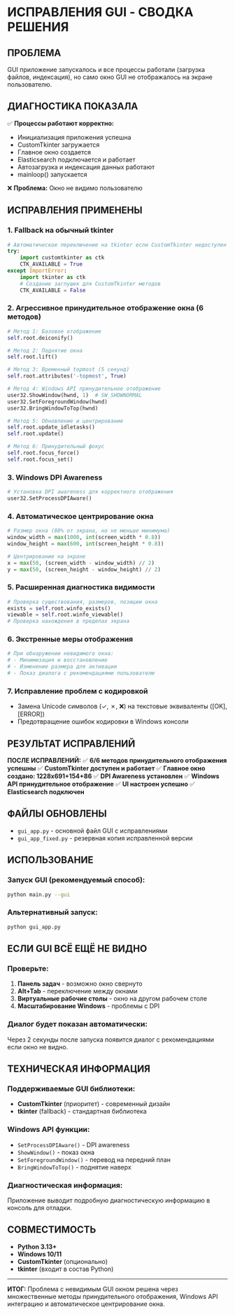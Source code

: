 # ИСПРАВЛЕНИЯ GUI - СВОДКА РЕШЕНИЯ

## ПРОБЛЕМА
GUI приложение запускалось и все процессы работали (загрузка файлов, индексация), но само окно GUI не отображалось на экране пользователю.

## ДИАГНОСТИКА ПОКАЗАЛА
✅ **Процессы работают корректно:**
- Инициализация приложения успешна
- CustomTkinter загружается  
- Главное окно создается
- Elasticsearch подключается и работает
- Автозагрузка и индексация данных работают
- mainloop() запускается

❌ **Проблема:** Окно не видимо пользователю

## ИСПРАВЛЕНИЯ ПРИМЕНЕНЫ

### 1. **Fallback на обычный tkinter**
```python
# Автоматическое переключение на tkinter если CustomTkinter недоступен
try:
    import customtkinter as ctk
    CTK_AVAILABLE = True
except ImportError:
    import tkinter as ctk
    # Создание заглушек для CustomTkinter методов
    CTK_AVAILABLE = False
```

### 2. **Агрессивное принудительное отображение окна (6 методов)**
```python
# Метод 1: Базовое отображение
self.root.deiconify()

# Метод 2: Поднятие окна
self.root.lift()

# Метод 3: Временный topmost (5 секунд)
self.root.attributes('-topmost', True)

# Метод 4: Windows API принудительное отображение
user32.ShowWindow(hwnd, 1)  # SW_SHOWNORMAL
user32.SetForegroundWindow(hwnd)
user32.BringWindowToTop(hwnd)

# Метод 5: Обновление и центрирование
self.root.update_idletasks()
self.root.update()

# Метод 6: Принудительный фокус
self.root.focus_force()
self.root.focus_set()
```

### 3. **Windows DPI Awareness**
```python
# Установка DPI awareness для корректного отображения
user32.SetProcessDPIAware()
```

### 4. **Автоматическое центрирование окна**
```python
# Размер окна (80% от экрана, но не меньше минимума)
window_width = max(1000, int(screen_width * 0.8))
window_height = max(600, int(screen_height * 0.8))

# Центрирование на экране
x = max(50, (screen_width - window_width) // 2)  
y = max(50, (screen_height - window_height) // 2)
```

### 5. **Расширенная диагностика видимости**
```python
# Проверка существования, размеров, позиции окна
exists = self.root.winfo_exists()
viewable = self.root.winfo_viewable()
# Проверка нахождения в пределах экрана
```

### 6. **Экстренные меры отображения**
```python
# При обнаружении невидимого окна:
# - Минимизация и восстановление
# - Изменение размера для активации
# - Показ диалога с рекомендациями пользователю
```

### 7. **Исправление проблем с кодировкой**
- Замена Unicode символов (✓, ✗, ❌) на текстовые эквиваленты ([OK], [ERROR])
- Предотвращение ошибок кодировки в Windows консоли

## РЕЗУЛЬТАТ ИСПРАВЛЕНИЙ

**ПОСЛЕ ИСПРАВЛЕНИЙ:**
✅ **6/6 методов принудительного отображения успешны**
✅ **CustomTkinter доступен и работает**
✅ **Главное окно создано: 1228x691+154+86**
✅ **DPI Awareness установлен**
✅ **Windows API принудительное отображение**
✅ **UI настроен успешно**
✅ **Elasticsearch подключен**

## ФАЙЛЫ ОБНОВЛЕНЫ
- `gui_app.py` - основной файл GUI с исправлениями
- `gui_app_fixed.py` - резервная копия исправленной версии

## ИСПОЛЬЗОВАНИЕ

### Запуск GUI (рекомендуемый способ):
```bash
python main.py --gui
```

### Альтернативный запуск:
```bash
python gui_app.py
```

## ЕСЛИ GUI ВСЁ ЕЩЁ НЕ ВИДНО

### Проверьте:
1. **Панель задач** - возможно окно свернуто
2. **Alt+Tab** - переключение между окнами
3. **Виртуальные рабочие столы** - окно на другом рабочем столе
4. **Масштабирование Windows** - проблемы с DPI

### Диалог будет показан автоматически:
Через 2 секунды после запуска появится диалог с рекомендациями если окно не видно.

## ТЕХНИЧЕСКАЯ ИНФОРМАЦИЯ

### Поддерживаемые GUI библиотеки:
- **CustomTkinter** (приоритет) - современный дизайн
- **tkinter** (fallback) - стандартная библиотека

### Windows API функции:
- `SetProcessDPIAware()` - DPI awareness
- `ShowWindow()` - показ окна  
- `SetForegroundWindow()` - перевод на передний план
- `BringWindowToTop()` - поднятие наверх

### Диагностическая информация:
Приложение выводит подробную диагностическую информацию в консоль для отладки.

## СОВМЕСТИМОСТЬ
- **Python 3.13+**
- **Windows 10/11**
- **CustomTkinter** (опционально)
- **tkinter** (входит в состав Python)

---

**ИТОГ:** Проблема с невидимым GUI окном решена через множественные методы принудительного отображения, Windows API интеграцию и автоматическое центрирование окна.